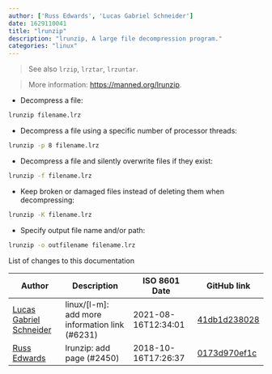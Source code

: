 ```yaml
---
author: ['Russ Edwards', 'Lucas Gabriel Schneider']
date: 1629110041
title: "lrunzip"
description: "lrunzip, A large file decompression program."
categories: "linux"
---
```

> See also `lrzip`, `lrztar`, `lrzuntar`.

> More information: <https://manned.org/lrunzip>.

- Decompress a file:

```bash
lrunzip filename.lrz
```

- Decompress a file using a specific number of processor threads:

```bash
lrunzip -p 8 filename.lrz
```

- Decompress a file and silently overwrite files if they exist:

```bash
lrunzip -f filename.lrz
```

- Keep broken or damaged files instead of deleting them when decompressing:

```bash
lrunzip -K filename.lrz
```

- Specify output file name and/or path:

```bash
lrunzip -o outfilename filename.lrz
```
List of changes to this documentation


Author | Description | ISO 8601 Date | GitHub link
------|-----|-----|-----
[Lucas Gabriel Schneider](mailto:casdpa@gmail.com) | linux/[l-m]: add more information link (#6231) | 2021-08-16T12:34:01 | [41db1d238028](https://github.com/tldr-pages/tldr/commit/41db1d2380286234a89aaa2131d8e1d1c531b850)
[Russ Edwards](mailto:redwards@digitellinc.com) | lrunzip: add page (#2450) | 2018-10-16T17:26:37 | [0173d970ef1c](https://github.com/tldr-pages/tldr/commit/0173d970ef1c04a49c2980aea250c5fc9d21b146)

